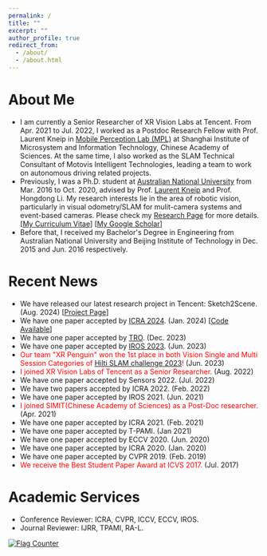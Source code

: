 ```yaml
---
permalink: /
title: ""
excerpt: ""
author_profile: true
redirect_from: 
  - /about/
  - /about.html
---
```


# About Me 
<!--Dr. Yifu Wang is currently a Research Engineer of XR Vision Labs at Tencent. -->
* I am currently a Senior Researcher of XR Vision Labs at Tencent. From Apr. 2021 to Jul. 2022, I worked as a Postdoc Research Fellow with Prof. Laurent Kneip in [Mobile Perception Lab (MPL)](http://mpl.sist.shanghaitech.edu.cn/) at Shanghai Institute of Microsystem and Information Technology, Chinese Academy of Sciences. At the same time, I also worked as the SLAM Technical Consultant of Motovis Intelligent Technologies, leading a team to work on autonomous driving related projects.
* Previously, I was a Ph.D. student at [Australian National University](https://www.anu.edu.au/) from Mar. 2016 to Oct. 2020, advised by Prof. [Laurent Kneip](http://mpl.sist.shanghaitech.edu.cn/Director.html) and Prof. Hongdong Li. My research interests lie in the area of robotic vision, particularly in visual odometry/SLAM for mulit-camera systems and event-based cameras. Please check my [Research Page](https://1fwang.github.io/publications/) for more details.<br>
[[My Curriculum Vitae](http://1fwang.github.io/files/Yifu_Wang_CV.pdf)] [[My Google Scholar](https://scholar.google.com/citations?user=_0BWh_8AAAAJ&hl=en)]
* Before that, I received my Bachelor's Degree in Engineering from Australian National University and Beijing Institute of Technology in Dec. 2015 and Jun. 2016 respectively.


# Recent News
* We have released our latest research project in Tencent: Sketch2Scene. (Aug. 2024) \[[Project Page](https://xrvisionlabs.github.io/Sketch2Scene/)\]
* We have one paper accepted by [ICRA 2024](https://arxiv.org/abs/2309.08142). (Jan. 2024) \[[Code Available](https://github.com/1fwang/ORB_SLAM3_MULTI)\]
* We have one paper accepted by [TRO](https://www.researchgate.net/publication/377413186_Cross-Modal_Semi-Dense_6-DoF_Tracking_of_an_Event_Camera_in_Challenging_Conditions). (Dec. 2023)
* We have one paper accepted by [IROS 2023](https://jiabenchen.github.io/revisit_event). (Jun. 2023) 
* <span style="color:red">Our team "XR Penguin" won the 1st place in both Vision Single and Multi Session Categories of [Hilti SLAM challenge 2023](https://hilti-challenge.com/leader-board-2023.html)! </span> (Jun. 2023)
* <span style="color:red">I joined XR Vision Labs of Tencent as a Senior Researcher. </span> (Aug. 2022)
* We have one paper accepted by Sensors 2022. (Jul. 2022) 
* We have two papers accepted by ICRA 2022. (Feb. 2022)
* We have one paper accepted by IROS 2021. (Jun. 2021) 
* <span style="color:red">I joined SIMIT(Chinese Academy of Sciences) as a Post-Doc researcher. </span> (Apr. 2021)
* We have one paper accepted by ICRA 2021. (Feb. 2021) 
* We have one paper accepted by T-PAMI. (Jan 2021) 
* We have one paper accepted by ECCV 2020. (Jun. 2020)
* We have one paper accepted by ICRA 2020. (Jan. 2020)
* We have one paper accepted by CVPR 2019. (Feb. 2019)
* <span style="color:red">We receive the Best Student Paper Award at ICVS 2017.</span> (Jul. 2017)

# Academic Services
* Conference Reviewer: ICRA, CVPR, ICCV, ECCV, IROS.
* Journal Reviewer: IJRR, TPAMI, RA-L. 






<a href="https://info.flagcounter.com/IDql"><img src="https://s01.flagcounter.com/map/IDql/size_s/txt_000000/border_CCCCCC/pageviews_1/viewers_0/flags_0/" alt="Flag Counter" border="0"></a>
